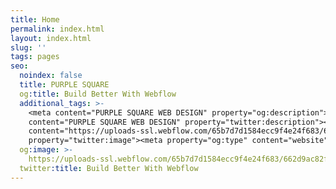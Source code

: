 ```yaml
---
title: Home
permalink: index.html
layout: index.html
slug: ''
tags: pages
seo:
  noindex: false
  title: PURPLE SQUARE
  og:title: Build Better With Webflow
  additional_tags: >-
    <meta content="PURPLE SQUARE WEB DESIGN" property="og:description"><meta
    content="PURPLE SQUARE WEB DESIGN" property="twitter:description"><meta
    content="https://uploads-ssl.webflow.com/65b7d7d1584ecc9f4e24f683/662d9ac82fc93edcb50780be_homepage.png"
    property="twitter:image"><meta property="og:type" content="website">
  og:image: >-
    https://uploads-ssl.webflow.com/65b7d7d1584ecc9f4e24f683/662d9ac82fc93edcb50780be_homepage.png
  twitter:title: Build Better With Webflow
---
```



